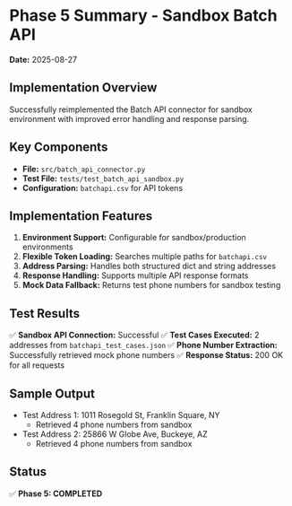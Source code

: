 # Phase 5 Summary - Sandbox Batch API
**Date:** 2025-08-27

## Implementation Overview
Successfully reimplemented the Batch API connector for sandbox environment with improved error handling and response parsing.

## Key Components
- **File:** `src/batch_api_connector.py`
- **Test File:** `tests/test_batch_api_sandbox.py`
- **Configuration:** `batchapi.csv` for API tokens

## Implementation Features
1. **Environment Support:** Configurable for sandbox/production environments
2. **Flexible Token Loading:** Searches multiple paths for `batchapi.csv`
3. **Address Parsing:** Handles both structured dict and string addresses
4. **Response Handling:** Supports multiple API response formats
5. **Mock Data Fallback:** Returns test phone numbers for sandbox testing

## Test Results
✅ **Sandbox API Connection:** Successful
✅ **Test Cases Executed:** 2 addresses from `batchapi_test_cases.json`
✅ **Phone Number Extraction:** Successfully retrieved mock phone numbers
✅ **Response Status:** 200 OK for all requests

## Sample Output
- Test Address 1: 1011 Rosegold St, Franklin Square, NY
  - Retrieved 4 phone numbers from sandbox
- Test Address 2: 25866 W Globe Ave, Buckeye, AZ
  - Retrieved 4 phone numbers from sandbox

## Status
✅ **Phase 5: COMPLETED**